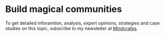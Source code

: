 # Build magical communities

To get detailed inforamtion, analysis, expert opinions, strategies and case studies on this topic, subscribe to my newsletter at [Mindcrates](https://codingnninja.substack.com).